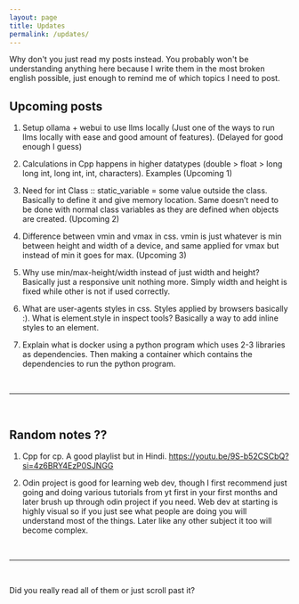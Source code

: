 ```yaml
---
layout: page
title: Updates
permalink: /updates/
---
```


Why don't you just read my posts instead. You probably won't be understanding anything here because I write them in the most broken english possible, just enough to remind me of which topics I need to post.

## Upcoming posts


1. Setup ollama + webui to use llms locally (Just one of the ways to run llms locally with ease and good amount of features). (Delayed for good enough I guess)

2. Calculations in Cpp happens in higher datatypes (double > float > long long int, long int, int, characters). Examples (Upcoming 1)

3. Need for int Class :: static_variable = some value outside the class. Basically to define it and give memory location. Same doesn’t need to be done with normal class variables as they are defined when objects are created. (Upcoming 2)

4. Difference between vmin and vmax in css. vmin is just whatever is min between height and width of a device, and same applied for vmax but instead of min it goes for max. (Upcoming 3)

5. Why use min/max-height/width instead of just width and height? Basically just a responsive unit nothing more. Simply width and height is fixed while other is not if used correctly.

6. What are user-agents styles in css. Styles applied by browsers basically :).
What is element.style in inspect tools? Basically a way to add inline styles to an element.

7. Explain what is docker using a python program which uses 2-3 libraries as dependencies. Then making a container which contains the dependencies to run the python program.

<br>

---

<br>

## Random notes ??

1. Cpp for cp. A good playlist but in Hindi. https://youtu.be/9S-b52CSCbQ?si=4z6BRY4EzP0SJNGG

2. Odin project is good for learning web dev, though I first recommend just going and doing various tutorials from yt first in your first months and later brush up through odin project if you need. Web dev at starting is highly visual so if you just see what people are doing you will understand most of the things. Later like any other subject it too will become complex.

<br>

---

<br>

Did you really read all of them or just scroll past it?
